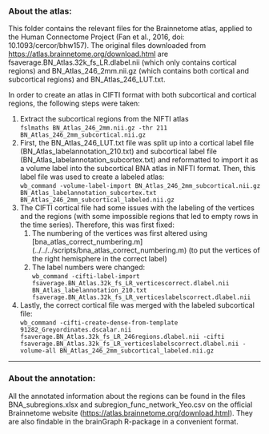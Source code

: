 <h3>About the atlas:</h3>

This folder contains the relevant files for the Brainnetome atlas, applied to the Human Connectome Project (Fan et al., 2016, doi: 10.1093/cercor/bhw157). The original files downloaded from https://atlas.brainnetome.org/download.html are fsaverage.BN_Atlas.32k_fs_LR.dlabel.nii (which only contains cortical regions) and BN_Atlas_246_2mm.nii.gz (which contains both cortical and subcortical regions) and BN_Atlas_246_LUT.txt.

In order to create an atlas in CIFTI format with both subcortical and cortical regions, the following steps were taken:
<ol>
	<li>Extract the subcortical regions from the NIFTI atlas<br>
		<code>fslmaths BN_Atlas_246_2mm.nii.gz -thr 211 BN_Atlas_246_2mm_subcortical.nii.gz</code></li>

<li>First, the BN_Atlas_246_LUT.txt file was split up into a cortical label file (BN_Atlas_labelannotation_210.txt) and subcortical label file (BN_Atlas_labelannotation_subcortex.txt) and reformatted to import it as a volume label into the subcortical BNA atlas in NIFTI format. Then, this label file was used to create a labeled atlas:<br>
<code>wb_command -volume-label-import BN_Atlas_246_2mm_subcortical.nii.gz BN_Atlas_labelannotation_subcortex.txt BN_Atlas_246_2mm_subcortical_labeled.nii.gz</code></li>
	

<li>The CIFTI cortical file had some issues with the labeling of the vertices and the regions (with some impossible regions that led to empty rows in the time series). Therefore, this was first fixed:
	<ol><li>The numbering of the vertices was first altered using [bna_atlas_correct_numbering.m] (../../../scripts/bna_atlas_correct_numbering.m) (to put the vertices of the right hemisphere in the correct label)</li>
	<li>The label numbers were changed:<br> <code>wb_command -cifti-label-import fsaverage.BN_Atlas.32k_fs_LR_verticescorrect.dlabel.nii BN_Atlas_labelannotation_210.txt fsaverage.BN_Atlas.32k_fs_LR_verticeslabelscorrect.dlabel.nii</code></li></ol>

<li>Lastly, the correct cortical file was merged with the labeled subcortical file:<br>
<code>wb_command -cifti-create-dense-from-template 91282_Greyordinates.dscalar.nii fsaverage.BN_Atlas.32k_fs_LR_246regions.dlabel.nii -cifti fsaverage.BN_Atlas.32k_fs_LR_verticeslabelscorrect.dlabel.nii -volume-all BN_Atlas_246_2mm_subcortical_labeled.nii.gz</code></li></ol>

------------------------------------------------------------------------------------------

<h3>About the annotation:</h3>

All the annotated information about the regions can be found in the files BNA_subregions.xlsx and subregion_func_network_Yeo.csv on the official Brainnetome website (https://atlas.brainnetome.org/download.html). They are also findable in the brainGraph R-package in a convenient format.

